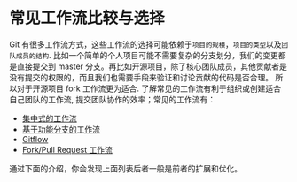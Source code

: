 # 常见工作流比较与选择

Git 有很多工作流方式，这些工作流的选择可能依赖于`项目的规模`，`项目的类型`以及`团队成员的结构`.
比如一个简单的个人项目可能不需要复杂的分支划分，我们的变更都是直接提交到 master 分支。再比如开源项目，除了核心团队成员，其他贡献者是没有提交的权限的，而且我们也需要手段来验证和讨论贡献的代码是否合理。 所以对于开源项目
fork 工作流更为适合.
了解常见的工作流有利于组织或创建适合自己团队的工作流, 提交团队协作的效率；常见的工作流有：

* [集中式的工作流](centralized.md)
* [基于功能分支的工作流](feature.md)
* [Gitflow](gitflow.md)
* [Fork/Pull Request 工作流](fork.md)

通过下面的介绍，你会发现上面列表后者一般是前者的扩展和优化。
